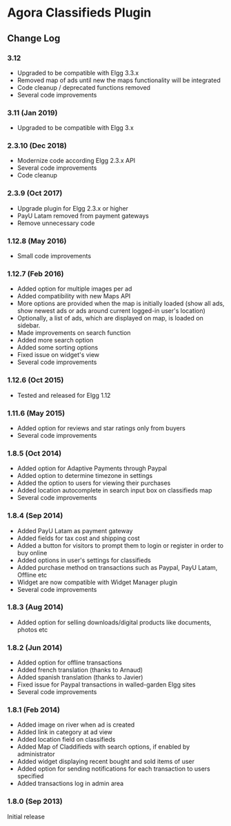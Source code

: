 # Agora Classifieds Plugin

## Change Log

### 3.12

- Upgraded to be compatible with Elgg 3.3.x
- Removed map of ads until new the maps functionality will be integrated
- Code cleanup / deprecated functions removed
- Several code improvements

### 3.11 (Jan 2019)

- Upgraded to be compatible with Elgg 3.x

### 2.3.10 (Dec 2018)

- Modernize code according Elgg 2.3.x API
- Several code improvements
- Code cleanup

### 2.3.9 (Oct 2017)

- Upgrade plugin for Elgg 2.3.x or higher
- PayU Latam removed from payment gateways
- Remove unnecessary code

### 1.12.8 (May 2016)

- Small code improvements

### 1.12.7 (Feb 2016)

- Added option for multiple images per ad
- Added compatibility with new Maps API
- More options are provided when the map is initially loaded (show all ads, show newest ads or ads around current logged-in user's location) 
- Optionally, a list of ads, which are displayed on map, is loaded on sidebar.
- Made improvements on search function
- Added more search option
- Added some sorting options
- Fixed issue on widget's view
- Several code improvements

### 1.12.6 (Oct 2015)

- Tested and released for Elgg 1.12

### 1.11.6 (May 2015)

- Added option for reviews and star ratings only from buyers
- Several code improvements

### 1.8.5 (Oct 2014)

- Added option for Adaptive Payments through Paypal
- Added option to determine timezone in settings
- Added the option to users for viewing their purchases
- Added location autocomplete in search input box on classifieds map
- Several code improvements

### 1.8.4 (Sep 2014)

- Added PayU Latam as payment gateway
- Added fields for tax cost and shipping cost
- Added a button for visitors to prompt them to login or register in order to buy online
- Added options in user's settings for classifieds
- Added purchase method on transactions such as Paypal, PayU Latam, Offline etc
- Widget are now compatible with Widget Manager plugin
- Several code improvements 

### 1.8.3 (Aug 2014)

- Added option for selling downloads/digital products like documents, photos etc

### 1.8.2 (Jun 2014)

- Added option for offline transactions 
- Added french translation (thanks to Arnaud)
- Added spanish translation (thanks to Javier)
- Fixed issue for Paypal transactions in walled-garden Elgg sites
- Several code improvements 

### 1.8.1 (Feb 2014)

- Added image on river when ad is created
- Added link in category at ad view
- Added location field on classifieds
- Added Map of Claddifieds with search options, if enabled by administrator 
- Added widget displaying recent bought and sold items of user
- Added option for sending notifications for each transaction to users specified 
- Added transactions log in admin area

### 1.8.0 (Sep 2013)

Initial release
